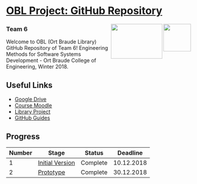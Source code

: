 

# [OBL Project: GitHub Repository](https://github.com/yarinbehere/LibraryProject)

<img align="right" width="75" height="75" src="https://i.ibb.co/K9yP5wr/web-hi-res-512.png">
<img align="right" width="140" height="95" src="https://www.el-mor.co.il/wp-content/uploads/ort_brauda.png">

### Team 6

Welcome to OBL (Ort Braude Library) GitHub Repository of Team 6!
Engineering Methods for Software Systems Development - Ort Braude College of Engineering, Winter 2018.

## Useful Links

* [Google Drive](https://goo.gl/G8cMne)
* [Course Moodle](https://moodle.braude.ac.il/course/view.php?id=17717)
* [Library Project](https://drive.google.com/file/d/1ylRLafnkxrmmW_v-e1N15jRnkbQvrfCx/view?usp=sharing)
* [GitHub Guides](https://guides.github.com)

## Progress 
| Number | Stage                     | Status            | Deadline    |
| -------| --------------------------| ------------------| ------------|
|1|[Initial Version](https://drive.google.com/file/d/12a7PqRIhnVGxzQJu8xPEMC_QUpPxNH6w/view?usp=sharing)|Complete|10.12.2018|
|2|[Prototype](https://drive.google.com/file/d/1wAxsbzrhtbeR8ND2x6PZCwbLrZnK3nW0/view?usp=sharing)| Complete|30.12.2018|


